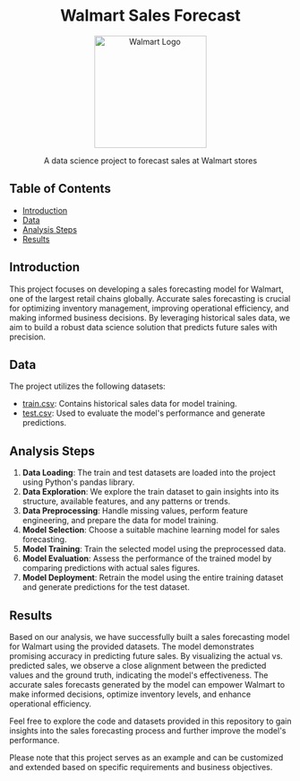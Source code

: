 
<h1 align="center">Walmart Sales Forecast</h1>

<p align="center">
    <img src="walmart_logo.png" alt="Walmart Logo" width="200" height="200">
</p>

<p align="center">A data science project to forecast sales at Walmart stores</p>

## Table of Contents
- [Introduction](#introduction)
- [Data](#data)
- [Analysis Steps](#analysis-steps)
- [Results](#results)

## Introduction
This project focuses on developing a sales forecasting model for Walmart, one of the largest retail chains globally. Accurate sales forecasting is crucial for optimizing inventory management, improving operational efficiency, and making informed business decisions. By leveraging historical sales data, we aim to build a robust data science solution that predicts future sales with precision.

## Data
The project utilizes the following datasets:
- [train.csv](https://github.com/chatreeasa/dataScience_WalmartSalesForecast/blob/main/train.csv): Contains historical sales data for model training.
- [test.csv](https://github.com/chatreeasa/dataScience_WalmartSalesForecast/blob/main/test.csv): Used to evaluate the model's performance and generate predictions.

## Analysis Steps
1. **Data Loading**: The train and test datasets are loaded into the project using Python's pandas library.
2. **Data Exploration**: We explore the train dataset to gain insights into its structure, available features, and any patterns or trends.
3. **Data Preprocessing**: Handle missing values, perform feature engineering, and prepare the data for model training.
4. **Model Selection**: Choose a suitable machine learning model for sales forecasting.
5. **Model Training**: Train the selected model using the preprocessed data.
6. **Model Evaluation**: Assess the performance of the trained model by comparing predictions with actual sales figures.
7. **Model Deployment**: Retrain the model using the entire training dataset and generate predictions for the test dataset.

## Results
Based on our analysis, we have successfully built a sales forecasting model for Walmart using the provided datasets. The model demonstrates promising accuracy in predicting future sales. By visualizing the actual vs. predicted sales, we observe a close alignment between the predicted values and the ground truth, indicating the model's effectiveness. The accurate sales forecasts generated by the model can empower Walmart to make informed decisions, optimize inventory levels, and enhance operational efficiency.

Feel free to explore the code and datasets provided in this repository to gain insights into the sales forecasting process and further improve the model's performance.

Please note that this project serves as an example and can be customized and extended based on specific requirements and business objectives.

</html>
